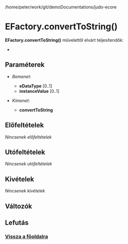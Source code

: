 
/home/peter/work/git/demoDocumentations/judo-ecore


# EFactory.convertToString()
**EFactory.convertToString()** művelettől elvárt teljesítendők:

- 

##  Paraméterek
- *Bemenet*:
  - **eDataType** [0..1] 
  - **instanceValue** [0..1] 

- *Kimenet*:
  - **convertToString**  

##  Előfeltételek

*Nincsenek előfeltételek*


##  Utófeltételek

*Nincsenek utófeltételek*

##  Kivételek

*Nincsenek kivételek*


##  Változók

##  Lefutás

###  [Vissza a főoldalra](./../../index.md)
